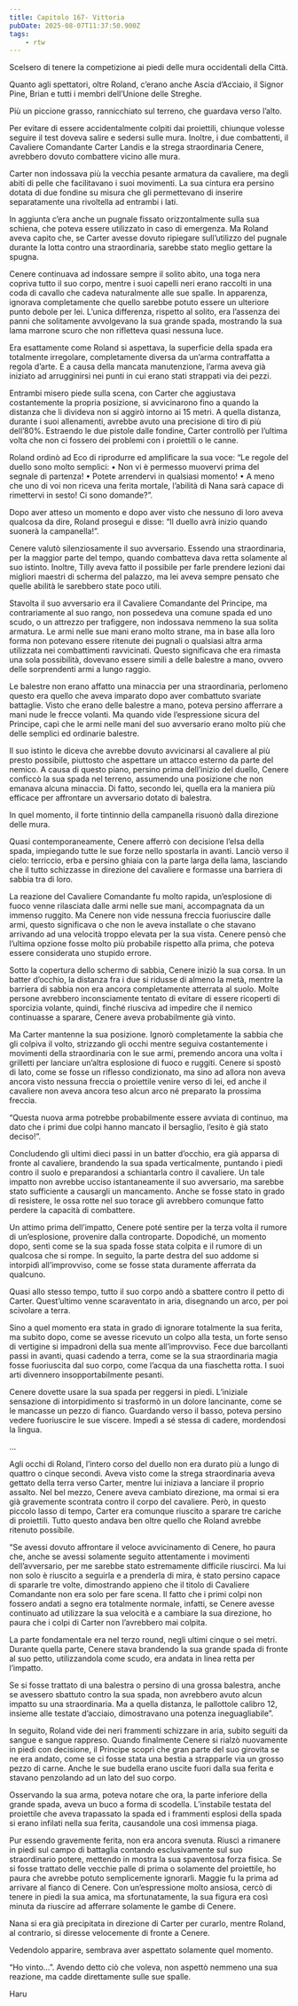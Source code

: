 ```yaml
---
title: Capitolo 167- Vittoria
pubDate: 2025-08-07T11:37:50.900Z
tags:
    - rtw
---
```







Scelsero di tenere la competizione ai piedi delle mura occidentali della Città.


Quanto agli spettatori, oltre Roland, c’erano anche Ascia d’Acciaio, il Signor Pine, Brian e tutti i membri dell’Unione delle Streghe.


Più un piccione grasso, rannicchiato sul terreno, che guardava verso l’alto.


Per evitare di essere accidentalmente colpiti dai proiettili, chiunque volesse seguire il test doveva salire e sedersi sulle mura. Inoltre, i due combattenti, il Cavaliere Comandante Carter Landis e la strega straordinaria Cenere, avrebbero dovuto combattere vicino alle mura.


Carter non indossava più la vecchia pesante armatura da cavaliere, ma degli abiti di pelle che facilitavano i suoi movimenti. La sua cintura era persino dotata di due fondine su misura che gli permettevano di inserire separatamente una rivoltella ad entrambi i lati.


In aggiunta c’era anche un pugnale fissato orizzontalmente sulla sua schiena, che poteva essere utilizzato in caso di emergenza. Ma Roland aveva capito che, se Carter avesse dovuto ripiegare sull’utilizzo del pugnale durante la lotta contro una straordinaria, sarebbe stato meglio gettare la spugna.


Cenere continuava ad indossare sempre il solito abito, una toga nera copriva tutto il suo corpo, mentre i suoi capelli neri erano raccolti in una coda di cavallo che cadeva naturalmente alle sue spalle. In apparenza, ignorava completamente che quello sarebbe potuto essere un ulteriore punto debole per lei. L’unica differenza, rispetto al solito, era l’assenza dei panni che solitamente avvolgevano la sua grande spada, mostrando la sua lama marrone scuro che non rifletteva quasi nessuna luce.


Era esattamente come Roland si aspettava, la superficie della spada era totalmente irregolare, completamente diversa da un’arma contraffatta a regola d’arte. E a causa della mancata manutenzione, l’arma aveva già iniziato ad arrugginirsi nei punti in cui erano stati strappati via dei pezzi.


Entrambi misero piede sulla scena, con Carter che aggiustava costantemente la propria posizione, si avvicinarono fino a quando la distanza che li divideva non si aggirò intorno ai 15 metri. A quella distanza, durante i suoi allenamenti, avrebbe avuto una precisione di tiro di più dell’80%. Estraendo le due pistole dalle fondine, Carter controllò per l’ultima volta che non ci fossero dei problemi con i proiettili o le canne.


Roland ordinò ad Eco di riprodurre ed amplificare la sua voce: “Le regole del duello sono molto semplici:
• Non vi è permesso muovervi prima del segnale di partenza!
• Potete arrendervi in qualsiasi momento!
• A meno che uno di voi non riceva una ferita mortale, l’abilità di Nana sarà capace di rimettervi in sesto!
Ci sono domande?”.


Dopo aver atteso un momento e dopo aver visto che nessuno di loro aveva qualcosa da dire, Roland proseguì e disse: “Il duello avrà inizio quando suonerà la campanella!”.


Cenere valutò silenziosamente il suo avversario. Essendo una straordinaria, per la maggior parte del tempo, quando combatteva dava retta solamente al suo istinto. Inoltre, Tilly aveva fatto il possibile per farle prendere lezioni dai migliori maestri di scherma del palazzo, ma lei aveva sempre pensato che quelle abilità le sarebbero state poco utili.


Stavolta il suo avversario era il Cavaliere Comandante del Principe, ma contrariamente al suo rango, non possedeva una comune spada ed uno scudo, o un attrezzo per trafiggere, non indossava nemmeno la sua solita armatura. Le armi nelle sue mani erano molto strane, ma in base alla loro forma non potevano essere ritenute dei pugnali o qualsiasi altra arma utilizzata nei combattimenti ravvicinati. Questo significava che era rimasta una sola possibilità, dovevano essere simili a delle balestre a mano, ovvero delle sorprendenti armi a lungo raggio.


Le balestre non erano affatto una minaccia per una straordinaria, perlomeno questo era quello che aveva imparato dopo aver combattuto svariate battaglie. Visto che erano delle balestre a mano, poteva persino afferrare a mani nude le frecce volanti. Ma quando vide l’espressione sicura del Principe, capì che le armi nelle mani del suo avversario erano molto più che delle semplici ed ordinarie balestre.


Il suo istinto le diceva che avrebbe dovuto avvicinarsi al cavaliere al più presto possibile, piuttosto che aspettare un attacco esterno da parte del nemico. A causa di questo piano, persino prima dell’inizio del duello, Cenere conficcò la sua spada nel terreno, assumendo una posizione che non emanava alcuna minaccia. Di fatto, secondo lei, quella era la maniera più efficace per affrontare un avversario dotato di balestra.


In quel momento, il forte tintinnio della campanella risuonò dalla direzione delle mura.


Quasi contemporaneamente, Cenere afferrò con decisione l’elsa della spada, impiegando tutte le sue forze nello spostarla in avanti. Lanciò verso il cielo: terriccio, erba e persino ghiaia con la parte larga della lama, lasciando che il tutto schizzasse in direzione del cavaliere e formasse una barriera di sabbia tra di loro.


La reazione del Cavaliere Comandante fu molto rapida, un’esplosione di fuoco venne rilasciata dalle armi nelle sue mani, accompagnata da un immenso ruggito. Ma Cenere non vide nessuna freccia fuoriuscire dalle armi, questo significava o che non le aveva installate o che stavano arrivando ad una velocità troppo elevata per la sua vista. Cenere pensò che l’ultima opzione fosse molto più probabile rispetto alla prima, che poteva essere considerata uno stupido errore.


Sotto la copertura dello schermo di sabbia, Cenere iniziò la sua corsa. In un batter d’occhio, la distanza fra i due si ridusse di almeno la metà, mentre la barriera di sabbia non era ancora completamente atterrata al suolo. Molte persone avrebbero inconsciamente tentato di evitare di essere ricoperti di sporcizia volante, quindi, finché riusciva ad impedire che il nemico continuasse a sparare, Cenere aveva probabilmente già vinto.


Ma Carter mantenne la sua posizione. Ignorò completamente la sabbia che gli colpiva il volto, strizzando gli occhi mentre seguiva costantemente i movimenti della straordinaria con le sue armi, premendo ancora una volta i grilletti per lanciare un’altra esplosione di fuoco e ruggiti. Cenere si spostò di lato, come se fosse un riflesso condizionato, ma sino ad allora non aveva ancora visto nessuna freccia o proiettile venire verso di lei, ed anche il cavaliere non aveva ancora teso alcun arco né preparato la prossima freccia.


“Questa nuova arma potrebbe probabilmente essere avviata di continuo, ma dato che i primi due colpi hanno mancato il bersaglio, l’esito è già stato deciso!”.


Concludendo gli ultimi dieci passi in un batter d’occhio, era già apparsa di fronte al cavaliere, brandendo la sua spada verticalmente, puntando i piedi contro il suolo e preparandosi a schiantarla contro il cavaliere. Un tale impatto non avrebbe ucciso istantaneamente il suo avversario, ma sarebbe stato sufficiente a causargli un mancamento. Anche se fosse stato in grado di resistere, le ossa rotte nel suo torace gli avrebbero comunque fatto perdere la capacità di combattere.


Un attimo prima dell’impatto, Cenere poté sentire per la terza volta il rumore di un’esplosione, provenire dalla controparte. Dopodiché, un momento dopo, sentì come se la sua spada fosse stata colpita e il rumore di un qualcosa che si rompe. In seguito, la parte destra del suo addome si intorpidì all’improvviso, come se fosse stata duramente afferrata da qualcuno.


Quasi allo stesso tempo, tutto il suo corpo andò a sbattere contro il petto di Carter. Quest’ultimo venne scaraventato in aria, disegnando un arco, per poi scivolare a terra.


Sino a quel momento era stata in grado di ignorare totalmente la sua ferita, ma subito dopo, come se avesse ricevuto un colpo alla testa, un forte senso di vertigine si impadronì della sua mente all’improvviso. Fece due barcollanti passi in avanti, quasi cadendo a terra, come se la sua straordinaria magia fosse fuoriuscita dal suo corpo, come l’acqua da una fiaschetta rotta. I suoi arti divennero insopportabilmente pesanti.


Cenere dovette usare la sua spada per reggersi in piedi. L’iniziale sensazione di intorpidimento si trasformò in un dolore lancinante, come se le mancasse un pezzo di fianco. Guardando verso il basso, poteva persino vedere fuoriuscire le sue viscere. Impedì a sé stessa di cadere, mordendosi la lingua.


…


Agli occhi di Roland, l’intero corso del duello non era durato più a lungo di quattro o cinque secondi. Aveva visto come la strega straordinaria aveva gettato della terra verso Carter, mentre lui iniziava a lanciare il proprio assalto. Nel bel mezzo, Cenere aveva cambiato direzione, ma ormai si era già gravemente scontrata contro il corpo del cavaliere. Però, in questo piccolo lasso di tempo, Carter era comunque riuscito a sparare tre cariche di proiettili. Tutto questo andava ben oltre quello che Roland avrebbe ritenuto possibile.


“Se avessi dovuto affrontare il veloce avvicinamento di Cenere, ho paura che, anche se avessi solamente seguito attentamente i movimenti dell’avversario, per me sarebbe stato estremamente difficile riuscirci. Ma lui non solo è riuscito a seguirla e a prenderla di mira, è stato persino capace di spararle tre volte, dimostrando appieno che il titolo di Cavaliere Comandante non era solo per fare scena. Il fatto che i primi colpi non fossero andati a segno era totalmente normale, infatti, se Cenere avesse continuato ad utilizzare la sua velocità e a cambiare la sua direzione, ho paura che i colpi di Carter non l’avrebbero mai colpita.


La parte fondamentale era nel terzo round, negli ultimi cinque o sei metri. Durante quella parte, Cenere stava brandendo la sua grande spada di fronte al suo petto, utilizzandola come scudo, era andata in linea retta per l’impatto.


Se si fosse trattato di una balestra o persino di una grossa balestra, anche se avessero sbattuto contro la sua spada, non avrebbero avuto alcun impatto su una straordinaria. Ma a quella distanza, le pallottole calibro 12, insieme alle testate d’acciaio, dimostravano una potenza ineguagliabile”.


In seguito, Roland vide dei neri frammenti schizzare in aria, subito seguiti da sangue e sangue rappreso. Quando finalmente Cenere si rialzò nuovamente in piedi con decisione, il Principe scoprì che gran parte del suo girovita se ne era andato, come se ci fosse stata una bestia a strapparle via un grosso pezzo di carne. Anche le sue budella erano uscite fuori dalla sua ferita e stavano penzolando ad un lato del suo corpo.


Osservando la sua arma, poteva notare che ora, la parte inferiore della grande spada, aveva un buco a forma di scodella. L’instabile testata del proiettile che aveva trapassato la spada ed i frammenti esplosi della spada si erano infilati nella sua ferita, causandole una così immensa piaga.


Pur essendo gravemente ferita, non era ancora svenuta. Riuscì a rimanere in piedi sul campo di battaglia contando esclusivamente sul suo straordinario potere, mettendo in mostra la sua spaventosa forza fisica. Se si fosse trattato delle vecchie palle di prima o solamente del proiettile, ho paura che avrebbe potuto semplicemente ignorarli. Maggie fu la prima ad arrivare al fianco di Cenere. Con un’espressione molto ansiosa, cercò di tenere in piedi la sua amica, ma sfortunatamente, la sua figura era così minuta da riuscire ad afferrare solamente le gambe di Cenere.


Nana si era già precipitata in direzione di Carter per curarlo, mentre Roland, al contrario, si diresse velocemente di fronte a Cenere.


Vedendolo apparire, sembrava aver aspettato solamente quel momento.


“Ho vinto…”. Avendo detto ciò che voleva, non aspettò nemmeno una sua reazione, ma cadde direttamente sulle sue spalle.






Haru








                                


                                



